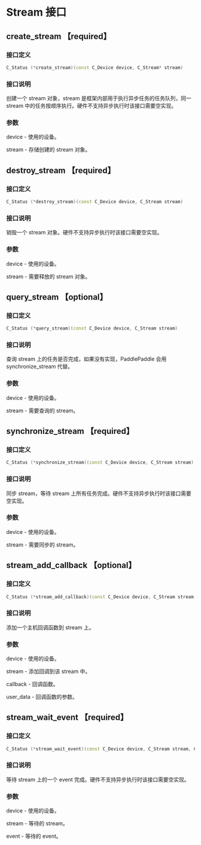 # Stream 接口

## create_stream 【required】

### 接口定义

```c++
C_Status (*create_stream)(const C_Device device, C_Stream* stream)
```

### 接口说明

创建一个 stream 对象，stream 是框架内部用于执行异步任务的任务队列，同一 stream 中的任务按顺序执行。硬件不支持异步执行时该接口需要空实现。

### 参数

device - 使用的设备。

stream - 存储创建的 stream 对象。

## destroy_stream 【required】

### 接口定义

```c++
C_Status (*destroy_stream)(const C_Device device, C_Stream stream)
```

### 接口说明

销毁一个 stream 对象。硬件不支持异步执行时该接口需要空实现。

### 参数

device - 使用的设备。

stream - 需要释放的 stream 对象。

## query_stream 【optional】

### 接口定义

```c++
C_Status (*query_stream)(const C_Device device, C_Stream stream)
```

### 接口说明

查询 stream 上的任务是否完成，如果没有实现，PaddlePaddle 会用 synchronize_stream 代替。

### 参数

device - 使用的设备。

stream - 需要查询的 stream。

## synchronize_stream 【required】

### 接口定义

```c++
C_Status (*synchronize_stream)(const C_Device device, C_Stream stream)
```

### 接口说明

同步 stream，等待 stream 上所有任务完成。硬件不支持异步执行时该接口需要空实现。

### 参数

device - 使用的设备。

stream - 需要同步的 stream。

## stream_add_callback 【optional】

### 接口定义

```c++
C_Status (*stream_add_callback)(const C_Device device, C_Stream stream, C_Callback callback, void* user_data)
```

### 接口说明

添加一个主机回调函数到 stream 上。

### 参数

device - 使用的设备。

stream - 添加回调到该 stream 中。

callback - 回调函数。

user_data - 回调函数的参数。

## stream_wait_event 【required】

### 接口定义

```c++
C_Status (*stream_wait_event)(const C_Device device, C_Stream stream, C_Event event)
```

### 接口说明

等待 stream 上的一个 event 完成。硬件不支持异步执行时该接口需要空实现。

### 参数

device - 使用的设备。

stream - 等待的 stream。

event - 等待的 event。
